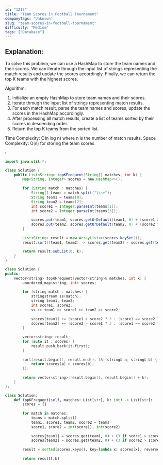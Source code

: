 ```yaml
---
id: "1212"
title: "Team Scores in Football Tournament"
companyTags: "Unknown"
slug: "team-scores-in-football-tournament"
difficulty: "Medium"
tags: ["Database"]
---
```


## Explanation:
To solve this problem, we can use a HashMap to store the team names and their scores. We can iterate through the input list of strings representing the match results and update the scores accordingly. Finally, we can return the top K teams with the highest scores.

Algorithm:
1. Initialize an empty HashMap to store team names and their scores.
2. Iterate through the input list of strings representing match results.
3. For each match result, parse the team names and scores, update the scores in the HashMap accordingly.
4. After processing all match results, create a list of teams sorted by their scores in descending order.
5. Return the top K teams from the sorted list.

Time Complexity: O(n log n) where n is the number of match results.
Space Complexity: O(n) for storing the team scores.

:

```java
import java.util.*;

class Solution {
    public List<String> topKFrequent(String[] matches, int k) {
        Map<String, Integer> scores = new HashMap<>();
        
        for (String match : matches) {
            String[] teams = match.split("\\s+");
            String team1 = teams[0];
            String team2 = teams[2];
            int score1 = Integer.parseInt(teams[1]);
            int score2 = Integer.parseInt(teams[3]);
            
            scores.put(team1, scores.getOrDefault(team1, 0) + (score1 > score2 ? 3 : (score1 == score2 ? 1 : 0)));
            scores.put(team2, scores.getOrDefault(team2, 0) + (score2 > score1 ? 3 : (score1 == score2 ? 1 : 0)));
        }
        
        List<String> result = new ArrayList<>(scores.keySet());
        result.sort((team1, team2) -> scores.get(team2) - scores.get(team1));
        
        return result.subList(0, k);
    }
}
```

```cpp
class Solution {
public:
    vector<string> topKFrequent(vector<string>& matches, int k) {
        unordered_map<string, int> scores;
        
        for (string match : matches) {
            stringstream ss(match);
            string team1, team2;
            int score1, score2;
            ss >> team1 >> score1 >> team2 >> score2;
            
            scores[team1] += (score1 > score2 ? 3 : (score1 == score2 ? 1 : 0));
            scores[team2] += (score2 > score1 ? 3 : (score1 == score2 ? 1 : 0));
        }
        
        vector<string> result;
        for (auto it : scores) {
            result.push_back(it.first);
        }
        
        sort(result.begin(), result.end(), [&](string& a, string& b) {
            return scores[a] > scores[b];
        });
        
        return vector<string>(result.begin(), result.begin() + k);
    }
};
```

```python
class Solution:
    def topKFrequent(self, matches: List[str], k: int) -> List[str]:
        scores = {}
        
        for match in matches:
            teams = match.split()
            team1, score1, team2, score2 = teams
            score1, score2 = int(score1), int(score2)
            
            scores[team1] = scores.get(team1, 0) + (3 if score1 > score2 else (1 if score1 == score2 else 0))
            scores[team2] = scores.get(team2, 0) + (3 if score2 > score1 else (1 if score1 == score2 else 0))
        
        result = sorted(scores.keys(), key=lambda x: scores[x], reverse=True)
        
        return result[:k]
```